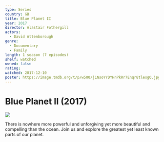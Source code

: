 ```yaml
---
type: Series
country: GB
title: Blue Planet II
year: 2017
director: Alastair Fothergill
actors:
  - David Attenborough
genre:
  - Documentary
  - Family
length: 1 season (7 episodes)
shelf: watched
owned: false
rating:
watched: 2017-12-10
poster: https://image.tmdb.org/t/p/w500/j1NsoYYDYHnPkRr7Enqr8tlexgO.jpg
---
```


# Blue Planet II (2017)

![](https://image.tmdb.org/t/p/w500/j1NsoYYDYHnPkRr7Enqr8tlexgO.jpg)

There is nowhere more powerful and unforgiving yet more beautiful and compelling than the ocean. Join us and explore the greatest yet least known parts of our planet.